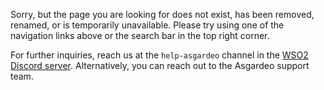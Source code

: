 
<!--
 * Copyright (c) 2019-2024, WSO2 LLC. (http://www.wso2.com).
 *
 * WSO2 LLC. licenses this file to you under the Apache License,
 * Version 2.0 (the "License"); you may not use this file except
 * in compliance with the License.
 * You may obtain a copy of the License at
 *
 * http://www.apache.org/licenses/LICENSE-2.0
 *
 * Unless required by applicable law or agreed to in writing,
 * software distributed under the License is distributed on an
 * "AS IS" BASIS, WITHOUT WARRANTIES OR CONDITIONS OF ANY
 * KIND, either express or implied.  See the License for the
 * specific language governing permissions and limitations
 * under the License.
-->

Sorry, but the page you are looking for does not exist, has been removed, renamed, or is temporarily unavailable. Please try using one of the navigation links above or the search bar in the top right corner.

For further inquiries, reach us at the `help-asgardeo` channel in the [WSO2 Discord server](https://discord.com/invite/wso2). Alternatively, you can reach out to the Asgardeo support team.
